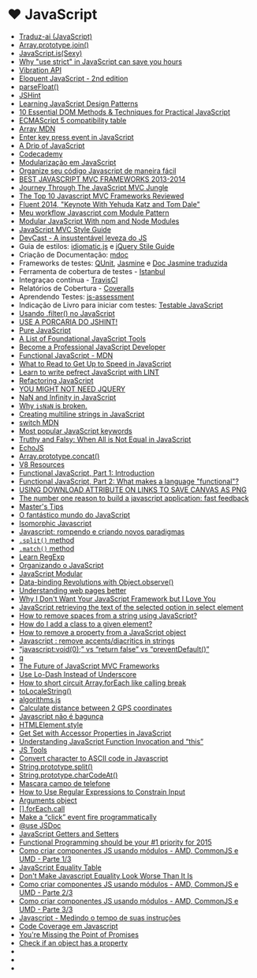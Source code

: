 # <a id="javascript">❤</a> JavaScript

* [Traduz-ai (JavaScript)](https://github.com/eoop/traduz-ai#javascript)
* [Array.prototype.join()](https://developer.mozilla.org/en-US/docs/Web/JavaScript/Reference/Global_Objects/Array/join)
* [JavaScript.is(Sexy)](http://javascriptissexy.com/)
* [Why "use strict" in JavaScript can save you hours](http://www.webdesignporto.com/why-use-strict-in-javascript-can-save-you-hours/)
* [Vibration API](http://loopinfinito.com.br/2014/02/11/vibration-api/)
* [Eloquent JavaScript - 2nd edition](http://eloquentjavascript.net/2nd_edition/preview/)
* [parseFloat()](https://developer.mozilla.org/en-US/docs/Web/JavaScript/Reference/Global_Objects/parseFloat)
* [JSHint](http://www.jshint.com/)
* [Learning JavaScript Design Patterns](http://addyosmani.com/resources/essentialjsdesignpatterns/book/)
* [10 Essential DOM Methods & Techniques for Practical JavaScript](http://www.impressivewebs.com/10-essential-dom-methods-techniques-for-practical-javascript/)
* [ECMAScript 5 compatibility table](http://kangax.github.io/es5-compat-table/)
* [Array MDN](https://developer.mozilla.org/en-US/docs/Web/JavaScript/Reference/Global_Objects/Array)
* [Enter key press event in JavaScript](http://stackoverflow.com/questions/905222/enter-key-press-event-in-javascript)
* [A Drip of JavaScript](http://designpepper.com/a-drip-of-javascript)
* [Codecademy](http://www.codecademy.com/tracks/javascript)
* [Modularização em JavaScript](http://tableless.com.br/modularizacao-em-javascript)
* [Organize seu código Javascript de maneira fácil](http://blog.caelum.com.br/organize-seu-codigo-javascript-de-maneira-facil/)
* [BEST JAVASCRIPT MVC FRAMEWORKS 2013-2014](http://jonathanmh.com/best-javascript-mvc-frameworks-2013-2014/)
* [Journey Through The JavaScript MVC Jungle](http://coding.smashingmagazine.com/2012/07/27/journey-through-the-javascript-mvc-jungle/)
* [The Top 10 Javascript MVC Frameworks Reviewed](http://codebrief.com/2012/01/the-top-10-javascript-mvc-frameworks-reviewed/)
* [Fluent 2014, "Keynote With Yehuda Katz and Tom Dale"](https://www.youtube.com/watch?v=jScLjUlLTLI)
* [Meu workflow Javascript com Module Pattern](http://blog.da2k.com.br/2014/03/18/meu-workflow-javascript-com-module-pattern/)
* [Modular JavaScript With npm and Node Modules](http://vimeo.com/89258863)
* [JavaScript MVC Style Guide](http://blog.sourcing.io/mvc-style-guide)
* [DevCast - A insustentável leveza do JS](https://www.youtube.com/watch?v=JBKrWHSGGec&feature=youtu.be)
 * Guia de estilos: [idiomatic.js]() e [jQuery Stile Guide](https://contribute.jquery.org/style-guide/js/)
 * Criação de Documentação: [mdoc](https://github.com/millermedeiros/mdoc)
 * Frameworks de testes: [QUnit](https://qunitjs.com/), [Jasmine](http://jasmine.github.io/2.0/introduction.html) e [Doc Jasmine traduzida](http://cerebrobr.github.io/jasmine-br-docs/)
 * Ferramenta de cobertura de testes - [Istanbul](http://gotwarlost.github.io/istanbul/)
 * Integraçao contínua - [TravisCI](https://travis-ci.org/)
 * Relatórios de Cobertura - [Coveralls](https://coveralls.io/)
 * Aprendendo Testes: [js-assessment](js-assessment)
 * Indicação de Livro para iniciar com testes: [Testable JavaScript](http://shop.oreilly.com/product/0636920024699.do)
* [Usando .filter() no JavaScript](https://gist.github.com/ericdouglas/9890024)
* [USE A PORCARIA DO JSHINT!](http://caba.re/use-a-porcaria-do-jshint/)
* [Pure JavaScript](http://vimeo.com/49384334)
* [A List of Foundational JavaScript Tools](https://www.codefellows.org/blogs/complete-list-of-javascript-tools)
* [Become a Professional JavaScript Developer](https://tutsplus.com/2013/05/become-a-professional-javascript-developer/)
* [Functional JavaScript - MDN](https://developer.mozilla.org/en-US/docs/functional-javascript)
* [What to Read to Get Up to Speed in JavaScript](http://blog.reybango.com/2010/12/15/what-to-read-to-get-up-to-speed-in-javascript/)
* [Learn to write pefrect JavaScript with LINT](https://medium.com/cool-code-pal/6f0b56c6a562)
* [Refactoring JavaScript](http://vimeo.com/44773887)
* [YOU MIGHT NOT NEED JQUERY](http://youmightnotneedjquery.com/)
* [NaN and Infinity in JavaScript](http://www.2ality.com/2012/02/nan-infinity.html)
* [Why `isNaN` is broken.](https://gist.github.com/kitcambridge/1086528)
* [Creating multiline strings in JavaScript](http://stackoverflow.com/questions/805107/creating-multiline-strings-in-javascript)
* [switch MDN](https://developer.mozilla.org/en-US/docs/Web/JavaScript/Reference/Statements/switch)
* [Most popular JavaScript keywords](http://ariya.ofilabs.com/2012/03/most-popular-javascript-keywords.html)
* [Truthy and Falsy: When All is Not Equal in JavaScript](http://www.sitepoint.com/javascript-truthy-falsy/)
* [EchoJS](http://www.echojs.com/)
* [Array.prototype.concat()](https://developer.mozilla.org/pt-BR/docs/Web/JavaScript/Reference/Global_Objects/Array/concat)
* [V8 Resources](http://mrale.ph/v8/resources.html#practical--optimization)
* [Functional JavaScript, Part 1: Introduction](http://tech.pro/tutorial/1953/functional-javascript-part-1-introduction)
* [Functional JavaScript, Part 2: What makes a language "functional"?](http://tech.pro/tutorial/2009/functional-javascript-part-2-what-makes-a-language-functional)
* [USING DOWNLOAD ATTRIBUTE ON LINKS TO SAVE CANVAS AS PNG](http://christianheilmann.com/2014/04/22/quick-one-using-download-attribute-on-links-to-save-canvas-as-png/)
* [The number one reason to build a javascript application: fast feedback](http://toranbillups.com/blog/archive/2014/04/27/The-number-one-reason-to-build-a-javascript-application-fast-feedback/)
* [Master's Tips](https://www.youtube.com/watch?v=wxDBF3OOaRA)
* [O fantástico mundo do JavaScript](https://www.youtube.com/watch?v=Zn7B-X0y5qs)
* [Isomorphic Javascript](https://www.youtube.com/watch?v=cwu69kEb_gs)
* [Javascript: rompendo e criando novos paradigmas](https://www.youtube.com/watch?v=iuGcH_IiM34)
* [`.split()` method](https://developer.mozilla.org/en-US/docs/Web/JavaScript/Reference/Global_Objects/String/split)
* [`.match()` method](https://developer.mozilla.org/en-US/docs/Web/JavaScript/Reference/Global_Objects/String/match)
* [Learn RegExp](http://blog.ponyfoo.com/2013/05/27/learn-regular-expressions)
* [Organizando o JavaScript](https://www.youtube.com/watch?v=x9vDemjWmZQ)
* [JavaScript Modular](https://www.youtube.com/watch?v=HBTwzsqA3E0)
* [Data-binding Revolutions with Object.observe()](http://www.html5rocks.com/en/tutorials/es7/observe/)
* [Understanding web pages better](http://googlewebmastercentral.blogspot.com.br/2014/05/understanding-web-pages-better.html)
* [Why I Don't Want Your JavaScript Framework but I Love You](http://netpoetica.com/why-i-dont-want-your-javascript-framework-but-i-love-you)
* [JavaScript retrieving the text of the selected option in select element](http://stackoverflow.com/questions/610336/javascript-retrieving-the-text-of-the-selected-option-in-select-element)
* [How to remove spaces from a string using JavaScript?](http://stackoverflow.com/questions/5963182/how-to-remove-spaces-from-a-string-using-javascript)
* [How do I add a class to a given element?](http://stackoverflow.com/questions/507138/how-do-i-add-a-class-to-a-given-element)
* [How to remove a property from a JavaScript object](http://stackoverflow.com/questions/208105/how-to-remove-a-property-from-a-javascript-object)
* [Javascript : remove accents/diacritics in strings](http://stackoverflow.com/questions/990904/javascript-remove-accents-diacritics-in-strings)
* [“javascript:void(0);” vs “return false” vs “preventDefault()”](http://stackoverflow.com/questions/3498492/javascriptvoid0-vs-return-false-vs-preventdefault)
* [q](https://github.com/kriskowal/q)
* [The Future of JavaScript MVC Frameworks](http://swannodette.github.io/2013/12/17/the-future-of-javascript-mvcs/)
* [Use Lo-Dash Instead of Underscore](http://joefleming.net/posts/use-lodash-instead-of-underscore/)
* [How to short circuit Array.forEach like calling break](http://stackoverflow.com/questions/2641347/how-to-short-circuit-array-foreach-like-calling-break)
* [toLocaleString()](https://developer.mozilla.org/en-US/docs/Web/JavaScript/Reference/Global_Objects/Date/toLocaleString)
* [algorithms.js](https://github.com/felipernb/algorithms.js)
* [Calculate distance between 2 GPS coordinates](http://stackoverflow.com/questions/365826/calculate-distance-between-2-gps-coordinates)
* [Javascript não é bagunça](https://medium.com/@Neocite/javascript-nao-e-bagunca-12ef745af229)
* [HTMLElement.style](https://developer.mozilla.org/en-US/docs/Web/API/HTMLElement.style)
* [Get Set with Accessor Properties in JavaScript](http://us6.campaign-archive1.com/?u=2cc20705b76fa66ab84a6634f&id=aa9b71565f&e=57137387d9)
* [Understanding JavaScript Function Invocation and “this”](http://yehudakatz.com/2011/08/11/understanding-javascript-function-invocation-and-this/)
* [JS Tools](http://lifeofjs.com/collections/tool)
* [Convert character to ASCII code in Javascript](http://stackoverflow.com/questions/94037/convert-character-to-ascii-code-in-javascript)
* [String.prototype.split()](https://developer.mozilla.org/en-US/docs/Web/JavaScript/Reference/Global_Objects/String/split)
* [String.prototype.charCodeAt()](https://developer.mozilla.org/en-US/docs/Web/JavaScript/Reference/Global_Objects/String/charCodeAt)
* [Mascara campo de telefone](http://wbruno.com.br/expressao-regular/mascara-campo-de-telefone-em-javascript-com-regex-nono-digito-telefones-sao-paulo/#header)
* [How to Use Regular Expressions to Constrain Input](http://web.securityinnovation.com/appsec-weekly/blog/bid/61120/How-to-Use-Regular-Expressions-to-Constrain-Input)
* [Arguments object](https://developer.mozilla.org/en-US/docs/Web/JavaScript/Reference/Functions/arguments)
* [[].forEach.call](http://stackoverflow.com/questions/16053357/what-does-foreach-call-do-in-javascript)
* [Make a “click” event fire programmatically](http://stackoverflow.com/questions/210643/in-javascript-can-i-make-a-click-event-fire-programmatically-for-a-file-input)
* [@use JSDoc](http://usejsdoc.org/tags-param.html)
* [JavaScript Getters and Setters](http://javascriptplayground.com/blog/2013/12/es5-getters-setters/)
* [Functional Programming should be your #1 priority for 2015](https://medium.com/@jugoncalves/functional-programming-should-be-your-1-priority-for-2015-47dd4641d6b9)
* [Como criar componentes JS usando módulos - AMD, CommonJS e UMD - Parte 1/3](http://blog.da2k.com.br/2015/01/03/como-criar-componentes-js-usando-modulos-amd-commonjs-e-umd-parte-1-3/)
* [JavaScript Equality Table](http://dorey.github.io/JavaScript-Equality-Table/)
* [Don't Make Javascript Equality Look Worse Than It Is](http://strilanc.com/visualization/2014/03/27/Better-JS-Equality-Table.html)
* [Como criar componentes JS usando módulos - AMD, CommonJS e UMD - Parte 2/3](http://blog.da2k.com.br/2015/01/04/como-criar-componentes-js-usando-modulos-amd-commonjs-e-umd-parte-2-3/)
* [Como criar componentes JS usando módulos - AMD, CommonJS e UMD - Parte 3/3](http://blog.da2k.com.br/2015/01/05/como-criar-componentes-js-usando-modulos-amd-commonjs-e-umd-parte-3-3/)
* [Javascript - Medindo o tempo de suas instruções](http://blog.da2k.com.br/2015/01/08/javascript-medindo-o-tempo-de-suas-instrucoes/)
* [Code Coverage em Javascript](http://blog.da2k.com.br/2015/01/07/code-coverage-em-javascript/)
* [You're Missing the Point of Promises](https://gist.github.com/domenic/3889970)
* [Check if an object has a property](http://stackoverflow.com/questions/135448/how-do-i-check-if-an-object-has-a-property-in-javascript)
* []()
* []()
* []()